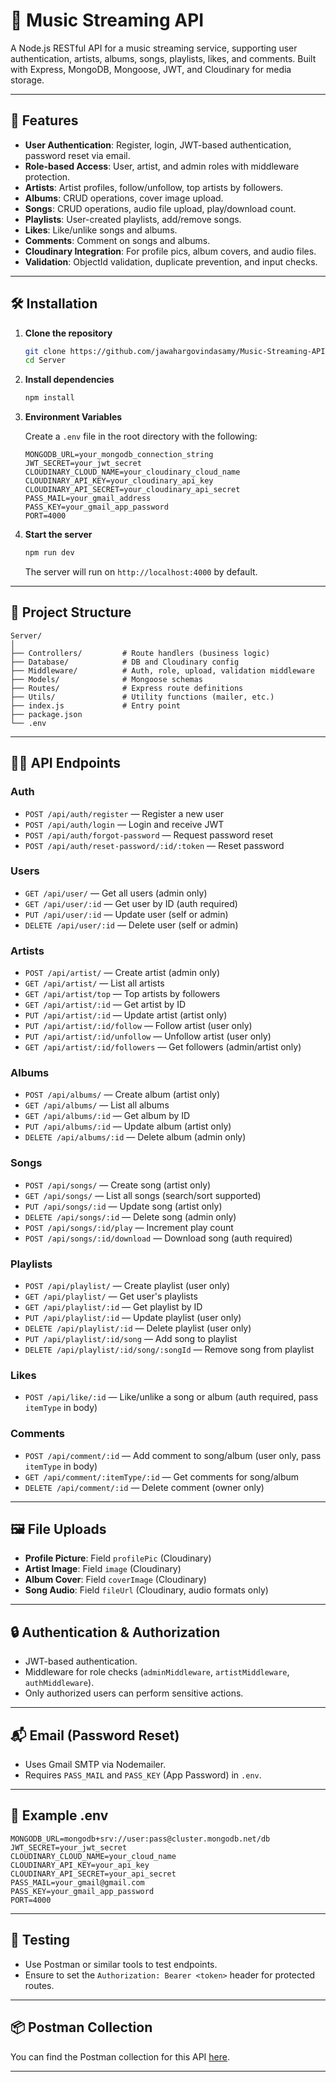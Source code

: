 # 🎵 Music Streaming API

A Node.js RESTful API for a music streaming service, supporting user authentication, artists, albums, songs, playlists, likes, and comments. Built with Express, MongoDB, Mongoose, JWT, and Cloudinary for media storage.

---

## 🚀 Features

- **User Authentication**: Register, login, JWT-based authentication, password reset via email.
- **Role-based Access**: User, artist, and admin roles with middleware protection.
- **Artists**: Artist profiles, follow/unfollow, top artists by followers.
- **Albums**: CRUD operations, cover image upload.
- **Songs**: CRUD operations, audio file upload, play/download count.
- **Playlists**: User-created playlists, add/remove songs.
- **Likes**: Like/unlike songs and albums.
- **Comments**: Comment on songs and albums.
- **Cloudinary Integration**: For profile pics, album covers, and audio files.
- **Validation**: ObjectId validation, duplicate prevention, and input checks.

---

## 🛠️ Installation

1. **Clone the repository**
   ```sh
   git clone https://github.com/jawahargovindasamy/Music-Streaming-API
   cd Server
   ```

2. **Install dependencies**
   ```sh
   npm install
   ```

3. **Environment Variables**

   Create a `.env` file in the root directory with the following:

   ```
   MONGODB_URL=your_mongodb_connection_string
   JWT_SECRET=your_jwt_secret
   CLOUDINARY_CLOUD_NAME=your_cloudinary_cloud_name
   CLOUDINARY_API_KEY=your_cloudinary_api_key
   CLOUDINARY_API_SECRET=your_cloudinary_api_secret
   PASS_MAIL=your_gmail_address
   PASS_KEY=your_gmail_app_password
   PORT=4000
   ```

4. **Start the server**
   ```sh
   npm run dev
   ```
   The server will run on `http://localhost:4000` by default.

---

## 📁 Project Structure

```
Server/
│
├── Controllers/         # Route handlers (business logic)
├── Database/            # DB and Cloudinary config
├── Middleware/          # Auth, role, upload, validation middleware
├── Models/              # Mongoose schemas
├── Routes/              # Express route definitions
├── Utils/               # Utility functions (mailer, etc.)
├── index.js             # Entry point
├── package.json
└── .env
```

---

## 🧑‍💻 API Endpoints

### Auth

- `POST /api/auth/register` — Register a new user
- `POST /api/auth/login` — Login and receive JWT
- `POST /api/auth/forgot-password` — Request password reset
- `POST /api/auth/reset-password/:id/:token` — Reset password

### Users

- `GET /api/user/` — Get all users (admin only)
- `GET /api/user/:id` — Get user by ID (auth required)
- `PUT /api/user/:id` — Update user (self or admin)
- `DELETE /api/user/:id` — Delete user (self or admin)

### Artists

- `POST /api/artist/` — Create artist (admin only)
- `GET /api/artist/` — List all artists
- `GET /api/artist/top` — Top artists by followers
- `GET /api/artist/:id` — Get artist by ID
- `PUT /api/artist/:id` — Update artist (artist only)
- `PUT /api/artist/:id/follow` — Follow artist (user only)
- `PUT /api/artist/:id/unfollow` — Unfollow artist (user only)
- `GET /api/artist/:id/followers` — Get followers (admin/artist only)

### Albums

- `POST /api/albums/` — Create album (artist only)
- `GET /api/albums/` — List all albums
- `GET /api/albums/:id` — Get album by ID
- `PUT /api/albums/:id` — Update album (artist only)
- `DELETE /api/albums/:id` — Delete album (admin only)

### Songs

- `POST /api/songs/` — Create song (artist only)
- `GET /api/songs/` — List all songs (search/sort supported)
- `PUT /api/songs/:id` — Update song (artist only)
- `DELETE /api/songs/:id` — Delete song (admin only)
- `POST /api/songs/:id/play` — Increment play count
- `POST /api/songs/:id/download` — Download song (auth required)

### Playlists

- `POST /api/playlist/` — Create playlist (user only)
- `GET /api/playlist/` — Get user's playlists
- `GET /api/playlist/:id` — Get playlist by ID
- `PUT /api/playlist/:id` — Update playlist (user only)
- `DELETE /api/playlist/:id` — Delete playlist (user only)
- `PUT /api/playlist/:id/song` — Add song to playlist
- `DELETE /api/playlist/:id/song/:songId` — Remove song from playlist

### Likes

- `POST /api/like/:id` — Like/unlike a song or album (auth required, pass `itemType` in body)

### Comments

- `POST /api/comment/:id` — Add comment to song/album (user only, pass `itemType` in body)
- `GET /api/comment/:itemType/:id` — Get comments for song/album
- `DELETE /api/comment/:id` — Delete comment (owner only)

---

## 🖼️ File Uploads

- **Profile Picture**: Field `profilePic` (Cloudinary)
- **Artist Image**: Field `image` (Cloudinary)
- **Album Cover**: Field `coverImage` (Cloudinary)
- **Song Audio**: Field `fileUrl` (Cloudinary, audio formats only)

---

## 🔒 Authentication & Authorization

- JWT-based authentication.
- Middleware for role checks (`adminMiddleware`, `artistMiddleware`, `authMiddleware`).
- Only authorized users can perform sensitive actions.

---

## 📬 Email (Password Reset)

- Uses Gmail SMTP via Nodemailer.
- Requires `PASS_MAIL` and `PASS_KEY` (App Password) in `.env`.

---

## 📝 Example .env

```
MONGODB_URL=mongodb+srv://user:pass@cluster.mongodb.net/db
JWT_SECRET=your_jwt_secret
CLOUDINARY_CLOUD_NAME=your_cloud_name
CLOUDINARY_API_KEY=your_api_key
CLOUDINARY_API_SECRET=your_api_secret
PASS_MAIL=your_gmail@gmail.com
PASS_KEY=your_gmail_app_password
PORT=4000
```

---

## 🧪 Testing

- Use Postman or similar tools to test endpoints.
- Ensure to set the `Authorization: Bearer <token>` header for protected routes.

---

## 📦 Postman Collection

You can find the Postman collection for this API [here](<your-postman-collection-link>).

---